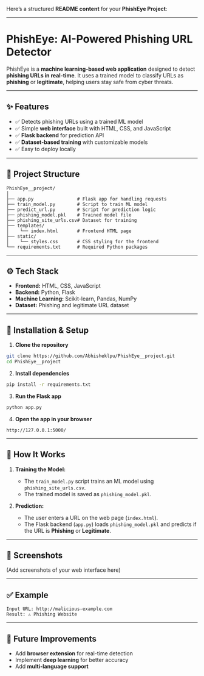 Here’s a structured **README content** for your **PhishEye Project**:

---

# **PhishEye: AI-Powered Phishing URL Detector**

PhishEye is a **machine learning-based web application** designed to detect **phishing URLs in real-time**. It uses a trained model to classify URLs as **phishing** or **legitimate**, helping users stay safe from cyber threats.

---

## **✨ Features**

* ✅ Detects phishing URLs using a trained ML model
* ✅ Simple **web interface** built with HTML, CSS, and JavaScript
* ✅ **Flask backend** for prediction API
* ✅ **Dataset-based training** with customizable models
* ✅ Easy to deploy locally

---

## **📂 Project Structure**

```
PhishEye__project/
│
├── app.py                # Flask app for handling requests
├── train_model.py        # Script to train ML model
├── predict_url.py        # Script for prediction logic
├── phishing_model.pkl    # Trained model file
├── phishing_site_urls.csv# Dataset for training
├── templates/
│    └── index.html       # Frontend HTML page
├── static/
│    └── styles.css       # CSS styling for the frontend
└── requirements.txt      # Required Python packages
```

---

## **⚙️ Tech Stack**

* **Frontend:** HTML, CSS, JavaScript
* **Backend:** Python, Flask
* **Machine Learning:** Scikit-learn, Pandas, NumPy
* **Dataset:** Phishing and legitimate URL dataset

---

## **🚀 Installation & Setup**

1. **Clone the repository**

```bash
git clone https://github.com/Abhisheklpu/PhishEye__project.git
cd PhishEye__project
```

2. **Install dependencies**

```bash
pip install -r requirements.txt
```

3. **Run the Flask app**

```bash
python app.py
```

4. **Open the app in your browser**

```
http://127.0.0.1:5000/
```

---

## **🧠 How It Works**

1. **Training the Model:**

   * The `train_model.py` script trains an ML model using `phishing_site_urls.csv`.
   * The trained model is saved as `phishing_model.pkl`.

2. **Prediction:**

   * The user enters a URL on the web page (`index.html`).
   * The Flask backend (`app.py`) loads `phishing_model.pkl` and predicts if the URL is **Phishing** or **Legitimate**.

---

## **📸 Screenshots**

(Add screenshots of your web interface here)

---

## **✅ Example**

```
Input URL: http://malicious-example.com
Result: ⚠️ Phishing Website
```

---

## **📌 Future Improvements**

* Add **browser extension** for real-time detection
* Implement **deep learning** for better accuracy
* Add **multi-language support**


